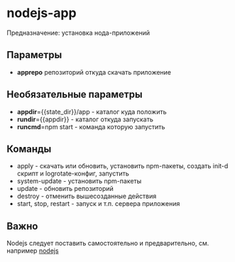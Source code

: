 # nodejs-app

  Предназначение: установка нода-приложений

## Параметры

 * **apprepo** репозиторий откуда скачать приложение

## Необязательные параметры
 * **appdir**={{state_dir}}/app - каталог куда положить
 * **rundir**={{appdir}} - каталог откуда запускать
 * **runcmd**=npm start - команда которую запустить

## Команды
 * apply - скачать или обновить, установить npm-пакеты, создать init-d скрипт и logrotate-конфиг, запустить
 * system-update - установить npm-пакеты
 * update - обновить репозиторий
 * destroy - отменить вышесозданные действия
 * start, stop, restart - запуск и т.п. сервера приложения

## Важно

  Nodejs следует поставить самостоятельно и предварительно, см. например [nodejs](../nodejs.zdb)

